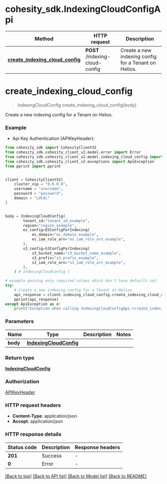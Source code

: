 # cohesity_sdk.IndexingCloudConfigApi


Method | HTTP request | Description
------------- | ------------- | -------------
[**create_indexing_cloud_config**](IndexingCloudConfigApi.md#create_indexing_cloud_config) | **POST** /indexing-cloud-config | Create a new indexing config for a Tenant on Helios.


# **create_indexing_cloud_config**
> IndexingCloudConfig create_indexing_cloud_config(body)

Create a new indexing config for a Tenant on Helios.

### Example

* Api Key Authentication (APIKeyHeader):
```python
from cohesity_sdk import CohesityClientV2
from cohesity_sdk.cohesity_client_v2.model.error import Error
from cohesity_sdk.cohesity_client_v2.model.indexing_cloud_config import IndexingCloudConfig
from cohesity_sdk.cohesity_client_v2.exceptions import ApiException
from pprint import pprint


client = CohesityClientV2(
	cluster_vip = "0.0.0.0",
	username = "username",
	password = "password",
	domain = "LOCAL"
)


body = IndexingCloudConfig(
        tenant_id="tenant_id_example",
        region="region_example",
        es_config=ESConfigForIndexing(
            es_domain="es_domain_example",
            es_iam_role_arn="es_iam_role_arn_example",
        ),
        s3_config=S3ConfigForIndexing(
            s3_bucket_name="s3_bucket_name_example",
            s3_prefix="s3_prefix_example",
            s3_iam_role_arn="s3_iam_role_arn_example",
        ),
    ) # IndexingCloudConfig | 

# example passing only required values which don't have defaults set
try:
	# Create a new indexing config for a Tenant on Helios.
	api_response = client.indexing_cloud_config.create_indexing_cloud_config(body)
	pprint(api_response)
except ApiException as e:
	print("Exception when calling IndexingCloudConfigApi->create_indexing_cloud_config: %s\n" % e)
```


### Parameters

Name | Type | Description  | Notes
------------- | ------------- | ------------- | -------------
 **body** | [**IndexingCloudConfig**](IndexingCloudConfig.md)|  |

### Return type

[**IndexingCloudConfig**](IndexingCloudConfig.md)

### Authorization

[APIKeyHeader](../README.md#APIKeyHeader)

### HTTP request headers

 - **Content-Type**: application/json
 - **Accept**: application/json


### HTTP response details
| Status code | Description | Response headers |
|-------------|-------------|------------------|
**201** | Success |  -  |
**0** | Error |  -  |

[[Back to top]](#) [[Back to API list]](../README.md#documentation-for-api-endpoints) [[Back to Model list]](../README.md#documentation-for-models) [[Back to README]](../README.md)

